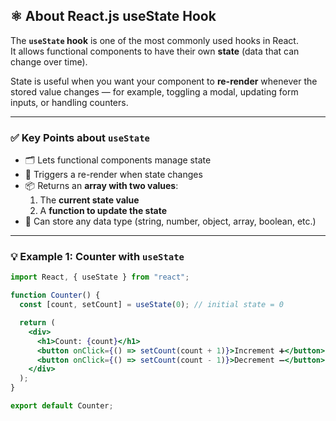 ## ⚛️ About React.js useState Hook  

The **`useState` hook** is one of the most commonly used hooks in React.  
It allows functional components to have their own **state** (data that can change over time).  

State is useful when you want your component to **re-render** whenever the stored value changes — for example, toggling a modal, updating form inputs, or handling counters.  

---

### ✅ Key Points about `useState`  
- 🗂️ Lets functional components manage state  
- 🔄 Triggers a re-render when state changes  
- 📦 Returns an **array with two values**:  
  1. The **current state value**  
  2. A **function to update the state**  
- 🚀 Can store any data type (string, number, object, array, boolean, etc.)  

---

### 💡 Example 1: Counter with `useState`  
```jsx
import React, { useState } from "react";

function Counter() {
  const [count, setCount] = useState(0); // initial state = 0

  return (
    <div>
      <h1>Count: {count}</h1>
      <button onClick={() => setCount(count + 1)}>Increment ➕</button>
      <button onClick={() => setCount(count - 1)}>Decrement ➖</button>
    </div>
  );
}

export default Counter;
